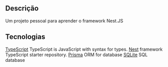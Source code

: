 ## Descrição 

Um projeto pessoal para aprender o framework Nest.JS

## Tecnologias

[TypeScript](https://www.typescriptlang.org) TypeScript is JavaScript with syntax for types.
[Nest](https://github.com/nestjs/nest) framework TypeScript starter repository.
[Prisma](https://www.prisma.io) ORM for database
[SQLite](https://www.sqlite.org) SQL database
